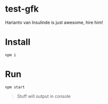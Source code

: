 # test-gfk

Harianto van Insulinde is just awesome, hire him!

# Install

```
npm i
```

# Run
```
npm start
```

> Stuff will output in console


